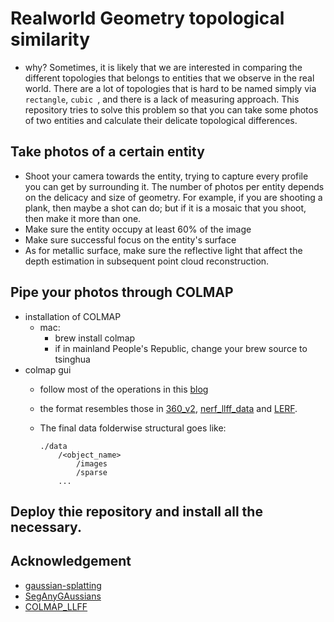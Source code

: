 # Realworld Geometry topological similarity
- why?
    Sometimes, it is likely that we are interested in comparing the different topologies that belongs to entities that we observe in the real world. There are a lot of topologies that is hard to be named simply via `rectangle`, `cubic `, and there is a lack of measuring approach. This repository tries to solve this problem so that you can take some photos of two entities and calculate their delicate topological differences.


## Take photos of a certain entity
- Shoot your camera towards the entity, trying to capture every profile you can get by surrounding it. The number of photos per entity depends on the delicacy and size of geometry. For example, if you are shooting a plank, then maybe a shot can do; but if it is a mosaic that you shoot, then make it more than one.
- Make sure the entity occupy at least 60% of the image 
- Make sure successful focus on the entity's surface
- As for metallic surface, make sure the reflective light that affect the depth estimation in subsequent point cloud reconstruction.

## Pipe your photos through COLMAP
- installation of COLMAP
    -  mac: 
        - brew install colmap
        - if in mainland People's Republic, change your brew source to tsinghua
- colmap gui
    - follow most of the operations in this [blog](https://zhuanlan.zhihu.com/p/576416530)
    - the format resembles those in [360_v2](https://jonbarron.info/mipnerf360/), [nerf_llff_data](https://drive.google.com/drive/folders/14boI-o5hGO9srnWaaogTU5_ji7wkX2S7) and [LERF](https://drive.google.com/drive/folders/1vh0mSl7v29yaGsxleadcj-LCZOE_WEWB?usp=sharing).
    - The final data folderwise structural goes like:

        ```
        ./data
            /<object_name>
                /images
                /sparse
            ...
        ```


## Deploy thie repository and install all the necessary.






















## Acknowledgement
- [gaussian-splatting](https://github.com/graphdeco-inria/gaussian-splatting.git)
- [SegAnyGAussians](https://github.com/Jumpat/SegAnyGAussians.git)
- [COLMAP_LLFF](https://zhuanlan.zhihu.com/p/576416530)


